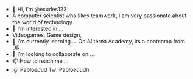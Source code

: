 - 👋 Hi, I’m @exudes123
- A computer scientist who likes teamwork, I am very passionate about the world of technology.
- 👀 I’m interested in ...
- Videogames, Game design, 
- 🌱 I’m currently learning ...
On ALterna Academy, its a bootcamp from DR. 
- 💞️ I’m looking to collaborate on ...
- 📫 How to reach me ...
- Ig: Pabloedud Tw: Pabloedudh 

<!---
exudes123/exudes123 is a ✨ special ✨ repository because its `README.md` (this file) appears on your GitHub profile.
You can click the Preview link to take a look at your changes.
--->
